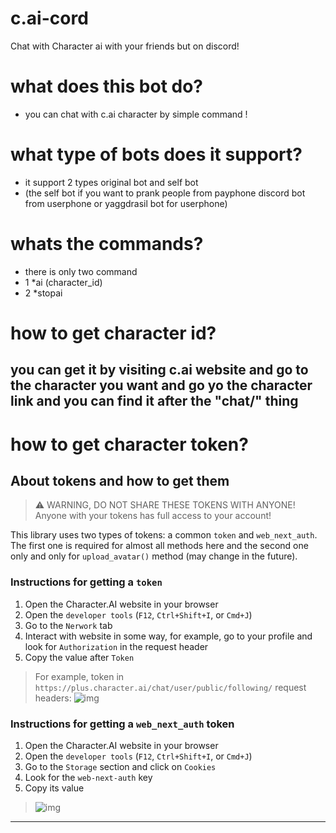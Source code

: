 # c.ai-cord
Chat with Character ai with your friends but on discord! 


# what does this bot do?
- you can chat with c.ai character by simple command !


# what type of bots does it support?
 - it support 2 types original bot and self bot
 - (the self bot if you want to prank people from payphone discord bot from userphone or yaggdrasil bot for userphone)

# whats the commands?
- there is only two command
- 1 *ai (character_id)
- 2 *stopai

# how to get character id? 
## you can get it by visiting c.ai website and go to the character you want and go yo the character link and you can find it after the "chat/" thing



# how to get character token?


## About tokens and how to get them
>
> ⚠️ WARNING, DO NOT SHARE THESE TOKENS WITH ANYONE! Anyone with your tokens has full access to your account!

This library uses two types of tokens: a common `token` and `web_next_auth`. The first one is required for almost all methods here and the second one only and only for `upload_avatar()` method (may change in the future).

### Instructions for getting a `token`

1. Open the Character.AI website in your browser
2. Open the `developer tools` (`F12`, `Ctrl+Shift+I`, or `Cmd+J`)
3. Go to the `Nerwork` tab
4. Interact with website in some way, for example, go to your profile and look for `Authorization` in the request header
5. Copy the value after `Token`

> For example, token in `https://plus.character.ai/chat/user/public/following/` request headers:
> ![img](https://github.com/Xtr4F/PyCharacterAI/blob/main/assets/token.png)

### Instructions for getting a `web_next_auth` token

1. Open the Character.AI website in your browser
2. Open the `developer tools` (`F12`, `Ctrl+Shift+I`, or `Cmd+J`)
3. Go to the `Storage` section and click on `Cookies`
4. Look for the `web-next-auth` key
5. Copy its value

> ![img](https://github.com/Xtr4F/PyCharacterAI/blob/main/assets/web_next_auth.png)

---

